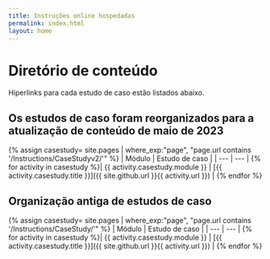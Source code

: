 ```yaml
---
title: Instruções online hospedadas
permalink: index.html
layout: home
---
```


# Diretório de conteúdo

Hiperlinks para cada estudo de caso estão listados abaixo.


## Os estudos de caso foram reorganizados para a atualização de conteúdo de maio de 2023

{% assign casestudy= site.pages | where_exp:"page", "page.url contains '/Instructions/CaseStudyv2/'" %}
| Módulo | Estudo de caso |
| --- | --- | 
{% for activity in casestudy %}| {{ activity.casestudy.module }} | [{{ activity.casestudy.title }}]({{ site.github.url }}{{ activity.url }}) |
{% endfor %}


## Organização antiga de estudos de caso

{% assign casestudy= site.pages | where_exp:"page", "page.url contains '/Instructions/CaseStudy/'" %}
| Módulo | Estudo de caso |
| --- | --- | 
{% for activity in casestudy %}| {{ activity.casestudy.module }} | [{{ activity.casestudy.title }}]({{ site.github.url }}{{ activity.url }}) |
{% endfor %}